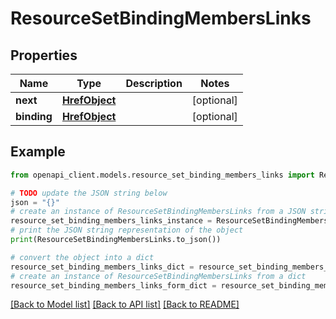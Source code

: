 # ResourceSetBindingMembersLinks


## Properties

Name | Type | Description | Notes
------------ | ------------- | ------------- | -------------
**next** | [**HrefObject**](HrefObject.md) |  | [optional] 
**binding** | [**HrefObject**](HrefObject.md) |  | [optional] 

## Example

```python
from openapi_client.models.resource_set_binding_members_links import ResourceSetBindingMembersLinks

# TODO update the JSON string below
json = "{}"
# create an instance of ResourceSetBindingMembersLinks from a JSON string
resource_set_binding_members_links_instance = ResourceSetBindingMembersLinks.from_json(json)
# print the JSON string representation of the object
print(ResourceSetBindingMembersLinks.to_json())

# convert the object into a dict
resource_set_binding_members_links_dict = resource_set_binding_members_links_instance.to_dict()
# create an instance of ResourceSetBindingMembersLinks from a dict
resource_set_binding_members_links_form_dict = resource_set_binding_members_links.from_dict(resource_set_binding_members_links_dict)
```
[[Back to Model list]](../README.md#documentation-for-models) [[Back to API list]](../README.md#documentation-for-api-endpoints) [[Back to README]](../README.md)



